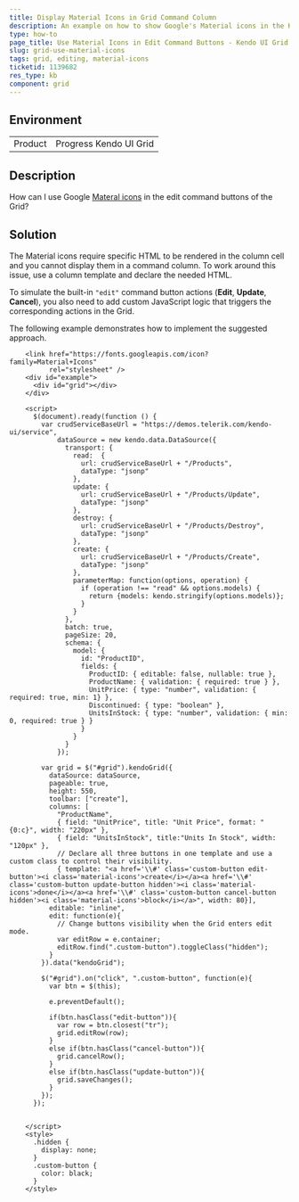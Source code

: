 ```yaml
---
title: Display Material Icons in Grid Command Column
description: An example on how to show Google's Material icons in the Kendo UI Grid edit command buttons.
type: how-to
page_title: Use Material Icons in Edit Command Buttons - Kendo UI Grid for jQuery
slug: grid-use-material-icons
tags: grid, editing, material-icons
ticketid: 1139682
res_type: kb
component: grid
---
```


## Environment

<table>
 <tr>
  <td>Product</td>
  <td>Progress Kendo UI Grid</td>
 </tr>
</table>


## Description

How can I use Google [Materal icons](https://material.io/icons/) in the edit command buttons of the Grid?

## Solution

The Material icons require specific HTML to be rendered in the column cell and you cannot display them in a command column. To work around this issue, use a column template and declare the needed HTML.

To simulate the built-in `"edit"` command button actions (**Edit**, **Update**, **Cancel**), you also need to add custom JavaScript logic that triggers the corresponding actions in the Grid.

The following example demonstrates how to implement the suggested approach.

```dojo
    <link href="https://fonts.googleapis.com/icon?family=Material+Icons"
          rel="stylesheet" />
    <div id="example">
      <div id="grid"></div>
    </div>

    <script>
      $(document).ready(function () {
        var crudServiceBaseUrl = "https://demos.telerik.com/kendo-ui/service",
            dataSource = new kendo.data.DataSource({
              transport: {
                read:  {
                  url: crudServiceBaseUrl + "/Products",
                  dataType: "jsonp"
                },
                update: {
                  url: crudServiceBaseUrl + "/Products/Update",
                  dataType: "jsonp"
                },
                destroy: {
                  url: crudServiceBaseUrl + "/Products/Destroy",
                  dataType: "jsonp"
                },
                create: {
                  url: crudServiceBaseUrl + "/Products/Create",
                  dataType: "jsonp"
                },
                parameterMap: function(options, operation) {
                  if (operation !== "read" && options.models) {
                    return {models: kendo.stringify(options.models)};
                  }
                }
              },
              batch: true,
              pageSize: 20,
              schema: {
                model: {
                  id: "ProductID",
                  fields: {
                    ProductID: { editable: false, nullable: true },
                    ProductName: { validation: { required: true } },
                    UnitPrice: { type: "number", validation: { required: true, min: 1} },
                    Discontinued: { type: "boolean" },
                    UnitsInStock: { type: "number", validation: { min: 0, required: true } }
                  }
                }
              }
            });

        var grid = $("#grid").kendoGrid({
          dataSource: dataSource,
          pageable: true,
          height: 550,
          toolbar: ["create"],
          columns: [
            "ProductName",
            { field: "UnitPrice", title: "Unit Price", format: "{0:c}", width: "220px" },
            { field: "UnitsInStock", title:"Units In Stock", width: "120px" },
            // Declare all three buttons in one template and use a custom class to control their visibility.
            { template: "<a href='\\#' class='custom-button edit-button'><i class='material-icons'>create</i></a><a href='\\#' class='custom-button update-button hidden'><i class='material-icons'>done</i></a><a href='\\#' class='custom-button cancel-button hidden'><i class='material-icons'>block</i></a>", width: 80}],
          editable: "inline",
          edit: function(e){
            // Change buttons visibility when the Grid enters edit mode.
            var editRow = e.container;
            editRow.find(".custom-button").toggleClass("hidden");
          }
        }).data("kendoGrid");

        $("#grid").on("click", ".custom-button", function(e){
          var btn = $(this);

          e.preventDefault();

          if(btn.hasClass("edit-button")){
            var row = btn.closest("tr");
            grid.editRow(row);
          }
          else if(btn.hasClass("cancel-button")){
            grid.cancelRow();
          }
          else if(btn.hasClass("update-button")){
            grid.saveChanges();
          }
        });
      });


    </script>
    <style>
      .hidden {
        display: none;
      }
      .custom-button {
        color: black;
      }
    </style>
```
